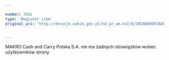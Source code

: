 ```yaml
---

number: 3681
type: 'Register item'
original_uri: 'http://decyzje.uokik.gov.pl/nd_wz_um.nsf/0/20CBA89097ADFADEC1257A6A0033B8EC?OpenDocument'


---
```


MAKRO Cash and Carry Polska S.A. nie ma żadnych obowiązków wobec użytkowników strony
